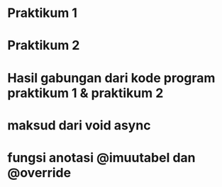 # Praktikum 1

# Praktikum 2

# Hasil gabungan dari kode program praktikum 1 & praktikum 2

# maksud dari void async 

# fungsi anotasi @imuutabel dan @override
